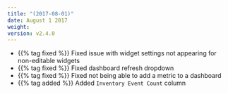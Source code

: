 ```yaml
---
title: "(2017-08-01)"
date: August 1 2017
weight:
version: v2.4.0
---
```

- {{% tag fixed %}} Fixed issue with widget settings not appearing for non-editable widgets
- {{% tag fixed %}} Fixed dashboard refresh dropdown
- {{% tag fixed %}} Fixed not being able to add a metric to a dashboard
- {{% tag added %}} Added `Inventory Event Count` column
